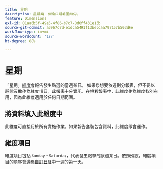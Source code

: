 ```yaml
---
title: 星期
description: 星期幾，無論日期範圍如何。
feature: Dimensions
exl-id: 01aa6b5f-49e6-4f86-97c7-8d0ff431e15b
source-git-commit: a6967c7d4e1dca5491f13beccaa797167b503d6e
workflow-type: tm+mt
source-wordcount: '127'
ht-degree: 88%

---
```


# 星期

「星期」[維度](overview.md)會報告發生點選的當週某日。 如果您想要依週劃分報表，但不要以靜態天數作為維度項目，此報表十分實用。在排程報表中，此維度作為維度特別有用，因為此維度適用於任何日期範圍。

## 將資料填入此維度中

此維度可直接用於所有實施作業。如果報告套裝包含資料，此維度即會運作。

## 維度項目

維度項目包括 `Sunday` - `Saturday`，代表發生點擊的該週某日。依照預設，維度項目的順序會遵循[自訂日曆](/help/admin/tools/manage-rs/edit-settings/general/custom-calendar.md)中一週的第一天。
